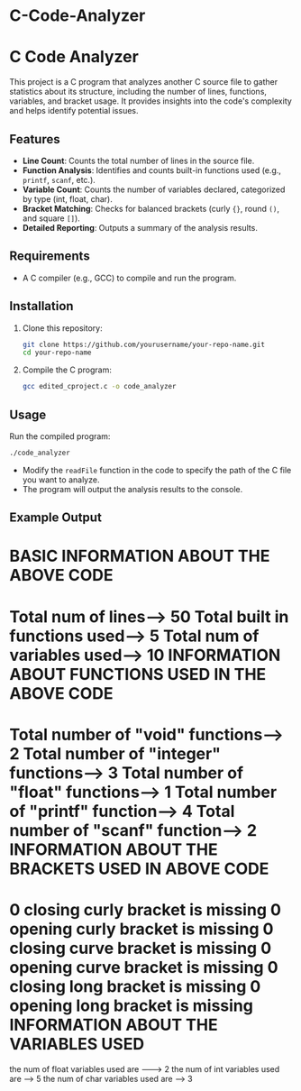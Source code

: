 # C-Code-Analyzer
# C Code Analyzer

This project is a C program that analyzes another C source file to gather statistics about its structure, including the number of lines, functions, variables, and bracket usage. It provides insights into the code's complexity and helps identify potential issues.

## Features

- **Line Count**: Counts the total number of lines in the source file.
- **Function Analysis**: Identifies and counts built-in functions used (e.g., `printf`, `scanf`, etc.).
- **Variable Count**: Counts the number of variables declared, categorized by type (int, float, char).
- **Bracket Matching**: Checks for balanced brackets (curly `{}`, round `()`, and square `[]`).
- **Detailed Reporting**: Outputs a summary of the analysis results.

## Requirements

- A C compiler (e.g., GCC) to compile and run the program.

## Installation

1. Clone this repository:
    ```bash
    git clone https://github.com/yourusername/your-repo-name.git
    cd your-repo-name
    ```

2. Compile the C program:
    ```bash
    gcc edited_cproject.c -o code_analyzer
    ```

## Usage

Run the compiled program:
```bash
./code_analyzer
```

- Modify the `readFile` function in the code to specify the path of the C file you want to analyze.
- The program will output the analysis results to the console.

## Example Output

BASIC INFORMATION ABOUT THE ABOVE CODE
=========================================
Total num of lines--> 50
Total built in functions used--> 5
Total num of variables used--> 10
INFORMATION ABOUT FUNCTIONS USED IN THE ABOVE CODE
=====================================================
Total number of "void" functions--> 2
Total number of "integer" functions--> 3
Total number of "float" functions--> 1
Total number of "printf" function--> 4
Total number of "scanf" function--> 2
INFORMATION ABOUT THE BRACKETS USED IN ABOVE CODE
====================================================
0 closing curly bracket is missing
0 opening curly bracket is missing
0 closing curve bracket is missing
0 opening curve bracket is missing
0 closing long bracket is missing
0 opening long bracket is missing
INFORMATION ABOUT THE VARIABLES USED
========================================
the num of float variables used are ---> 2
the num of int variables used are --> 5
the num of char variables used are --> 3

